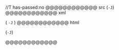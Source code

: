//T has-passed:no
@@@@@@@@@@@@ src
(`-J`)
@@@@@@@@@@@@ xml
<?xml version="1.0" encoding="UTF-8"?>
<!DOCTYPE document SYSTEM "CommonMark.dtd">
<document xmlns="http://commonmark.org/xml/1.0">
  <paragraph>
    <text>(</text>
    <code>-J</code>
    <text>)</text>
  </paragraph>
</document>
@@@@@@@@@@@@ html
<p>(<code>-J</code>)</p>
@@@@@@@@@@@@
